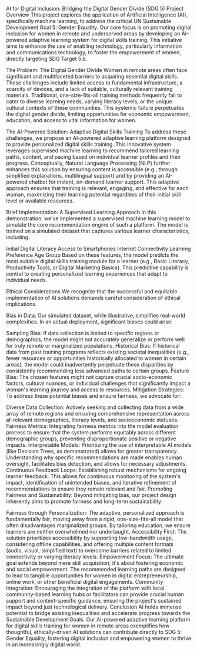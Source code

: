 AI for Digital Inclusion: Bridging the Digital Gender Divide (SDG 5)
Project Overview
This project explores the application of Artificial Intelligence (AI), specifically machine learning, to address the critical UN Sustainable Development Goal 5: Gender Equality. Our core focus is on promoting digital inclusion for women in remote and underserved areas by developing an AI-powered adaptive learning system for digital skills training. This initiative aims to enhance the use of enabling technology, particularly information and communications technology, to foster the empowerment of women, directly targeting SDG Target 5.b.

The Problem: The Digital Gender Divide
Women in remote areas often face significant and multifaceted barriers to acquiring essential digital skills. These challenges include limited access to fundamental infrastructure, a scarcity of devices, and a lack of suitable, culturally relevant training materials. Traditional, one-size-fits-all training methods frequently fail to cater to diverse learning needs, varying literacy levels, or the unique cultural contexts of these communities. This systemic failure perpetuates the digital gender divide, limiting opportunities for economic empowerment, education, and access to vital information for women.

The AI-Powered Solution: Adaptive Digital Skills Training
To address these challenges, we propose an AI-powered adaptive learning platform designed to provide personalized digital skills training. This innovative system leverages supervised machine learning to recommend tailored learning paths, content, and pacing based on individual learner profiles and their progress. Conceptually, Natural Language Processing (NLP) further enhances this solution by ensuring content is accessible (e.g., through simplified explanations, multilingual support) and by providing an AI-powered chatbot for instant, on-demand learner support. This adaptive approach ensures that training is relevant, engaging, and effective for each woman, maximizing their learning potential regardless of their initial skill level or available resources.

Brief Implementation: A Supervised Learning Approach
In this demonstration, we've implemented a supervised machine learning model to simulate the core recommendation engine of such a platform. The model is trained on a simulated dataset that captures various learner characteristics, including:

Initial Digital Literacy
Access to Smartphones
Internet Connectivity
Learning Preference
Age Group
Based on these features, the model predicts the most suitable digital skills training module for a learner (e.g., Basic Literacy, Productivity Tools, or Digital Marketing Basics). This predictive capability is central to creating personalized learning experiences that adapt to individual needs.

Ethical Considerations
We recognize that the successful and equitable implementation of AI solutions demands careful consideration of ethical implications.

Bias in Data:
Our simulated dataset, while illustrative, simplifies real-world complexities. In an actual deployment, significant biases could arise:

Sampling Bias: If data collection is limited to specific regions or demographics, the model might not accurately generalize or perform well for truly remote or marginalized populations.
Historical Bias: If historical data from past training programs reflects existing societal inequalities (e.g., fewer resources or opportunities historically allocated to women in certain areas), the model could inadvertently perpetuate these disparities by consistently recommending less advanced paths to certain groups.
Feature Bias: The chosen features might not capture crucial socio-economic factors, cultural nuances, or individual challenges that significantly impact a woman's learning journey and access to resources.
Mitigation Strategies:
To address these potential biases and ensure fairness, we advocate for:

Diverse Data Collection: Actively seeking and collecting data from a wide array of remote regions and ensuring comprehensive representation across all relevant demographics, literacy levels, and socioeconomic statuses.
Fairness Metrics: Integrating fairness metrics into the model evaluation process to ensure that the system performs equitably across different demographic groups, preventing disproportionate positive or negative impacts.
Interpretable Models: Prioritizing the use of interpretable AI models (like Decision Trees, as demonstrated) allows for greater transparency. Understanding why specific recommendations are made enables human oversight, facilitates bias detection, and allows for necessary adjustments.
Continuous Feedback Loops: Establishing robust mechanisms for ongoing learner feedback. This allows for continuous monitoring of the system's impact, identification of unintended biases, and iterative refinement of recommendations to ensure they remain relevant and fair.
Promoting Fairness and Sustainability:
Beyond mitigating bias, our project design inherently aims to promote fairness and long-term sustainability:

Fairness through Personalization: The adaptive, personalized approach is fundamentally fair, moving away from a rigid, one-size-fits-all model that often disadvantages marginalized groups. By tailoring education, we ensure learners are neither overwhelmed nor undertaught.
Accessibility First: The solution prioritizes accessibility by supporting low-bandwidth usage, considering offline capabilities, and offering multiple content formats (audio, visual, simplified text) to overcome barriers related to limited connectivity or varying literacy levels.
Empowerment Focus: The ultimate goal extends beyond mere skill acquisition; it's about fostering economic and social empowerment. The recommended learning paths are designed to lead to tangible opportunities for women in digital entrepreneurship, online work, or other beneficial digital engagements.
Community Integration: Encouraging the integration of the platform with local community-based learning hubs or facilitators can provide crucial human support and context-specific guidance, ensuring the project's sustained impact beyond just technological delivery.
Conclusion
AI holds immense potential to bridge existing inequalities and accelerate progress towards the Sustainable Development Goals. Our AI-powered adaptive learning platform for digital skills training for women in remote areas exemplifies how thoughtful, ethically-driven AI solutions can contribute directly to SDG 5: Gender Equality, fostering digital inclusion and empowering women to thrive in an increasingly digital world.